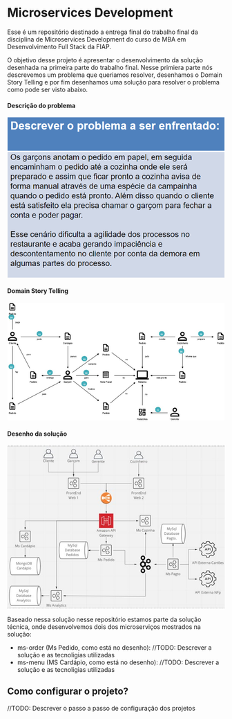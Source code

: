 # Microservices Development

Esse é um repositório destinado a entrega final do trabalho final da disciplina de Microservices Development do curso de MBA em Desenvolvimento Full Stack da FIAP.

O objetivo desse projeto é apresentar o desenvolvimento da solução desenhada na primeira parte do trabalho final. Nesse primiera parte nós descrevemos um problema que queriamos resolver, desenhamos o Domain Story Telling e por fim desenhamos uma solução para resolver o problema como pode ser visto abaixo.

#### Descrição do problema
![Screenshot](docs/IMG-1.png)

#### Domain Story Telling
![Screenshot](docs/IMG-2.png)

#### Desenho da solução
![Screenshot](docs/IMG-3.png)


Baseado nessa solução nesse repositório estamos parte da solução técnica, onde desenvolvemos dois dos microserviços mostrados na solução:
- ms-order (Ms Pedido, como está no desenho): //TODO: Descrever a solução e as tecnoligias utilizadas
- ms-menu  (MS Cardápio, como está no desenho): //TODO: Descrever a solução e as tecnoligias utilizadas

## Como configurar o projeto?
//TODO: Descrever o passo a passo de configuração dos projetos
